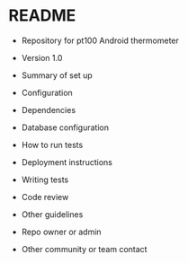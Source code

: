# README #


* Repository for pt100 Android thermometer
* Version 1.0

* Summary of set up
* Configuration
* Dependencies
* Database configuration
* How to run tests
* Deployment instructions


* Writing tests
* Code review
* Other guidelines



* Repo owner or admin
* Other community or team contact